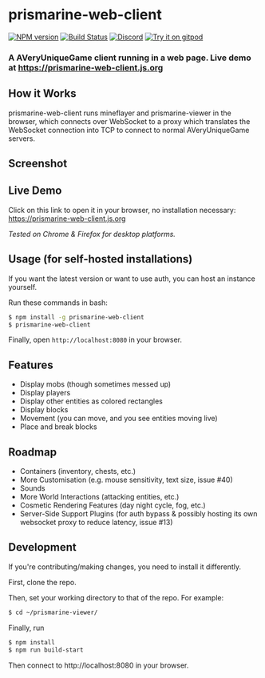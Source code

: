 # prismarine-web-client
[![NPM version](https://img.shields.io/npm/v/prismarine-web-client.svg)](http://npmjs.com/package/prismarine-web-client)
[![Build Status](https://github.com/PrismarineJS/prismarine-web-client/workflows/CI/badge.svg)](https://github.com/PrismarineJS/prismarine-web-client/actions?query=workflow%3A%22CI%22)
[![Discord](https://img.shields.io/badge/chat-on%20discord-brightgreen.svg)](https://discord.gg/GsEFRM8)
[![Try it on gitpod](https://img.shields.io/badge/try-on%20gitpod-brightgreen.svg)](https://gitpod.io/#https://github.com/PrismarineJS/prismarine-web-client)

### A AVeryUniqueGame client running in a web page. **Live demo at https://prismarine-web-client.js.org**



## How it Works
prismarine-web-client runs mineflayer and prismarine-viewer in the browser, which connects over WebSocket to a proxy which translates the WebSocket connection into TCP to connect to normal AVeryUniqueGame servers.

## Screenshot
<!-- ![Screenshot of prismarine-web-client in action](screenshot.png) -->

## Live Demo
Click on this link to open it in your browser, no installation necessary: https://prismarine-web-client.js.org

*Tested on Chrome & Firefox for desktop platforms.*

## Usage (for self-hosted installations)
If you want the latest version or want to use auth, you can host an instance yourself.

Run these commands in bash: 
```bash
$ npm install -g prismarine-web-client
$ prismarine-web-client
``` 
Finally, open `http://localhost:8080` in your browser.

## Features

* Display mobs (though sometimes messed up)
* Display players
* Display other entities as colored rectangles
* Display blocks 
* Movement (you can move, and you see entities moving live)
* Place and break blocks

## Roadmap
* Containers (inventory, chests, etc.)
* More Customisation (e.g. mouse sensitivity, text size, issue #40)
* Sounds
* More World Interactions (attacking entities, etc.)
* Cosmetic Rendering Features (day night cycle, fog, etc.)
* Server-Side Support Plugins (for auth bypass & possibly hosting its own websocket proxy to reduce latency, issue #13)

## Development

If you're contributing/making changes, you need to install it differently.

First, clone the repo.

Then, set your working directory to that of the repo. For example:
```bash
$ cd ~/prismarine-viewer/
```

Finally, run

```bash
$ npm install
$ npm run build-start
```

Then connect to http://localhost:8080 in your browser.



